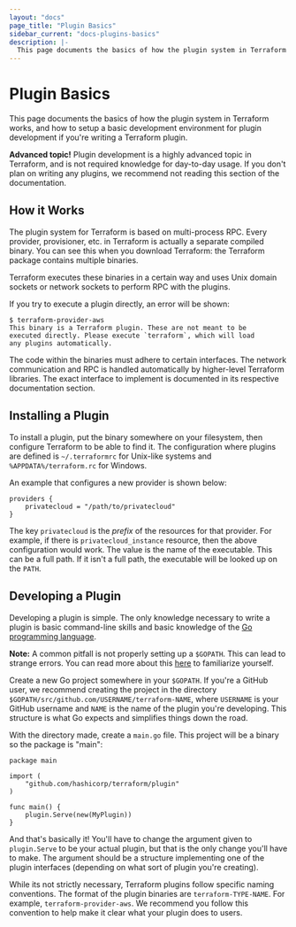 ```yaml
---
layout: "docs"
page_title: "Plugin Basics"
sidebar_current: "docs-plugins-basics"
description: |-
  This page documents the basics of how the plugin system in Terraform works, and how to setup a basic development environment for plugin development if you're writing a Terraform plugin.
---
```


# Plugin Basics

This page documents the basics of how the plugin system in Terraform
works, and how to setup a basic development environment for plugin development
if you're writing a Terraform plugin.

<div class="alert alert-block alert-warning">
<strong>Advanced topic!</strong> Plugin development is a highly advanced
topic in Terraform, and is not required knowledge for day-to-day usage.
If you don't plan on writing any plugins, we recommend not reading
this section of the documentation.
</div>

## How it Works

The plugin system for Terraform is based on multi-process RPC. Every
provider, provisioner, etc. in Terraform is actually a separate compiled
binary. You can see this when you download Terraform: the Terraform package
contains multiple binaries.

Terraform executes these binaries in a certain way and uses Unix domain
sockets or network sockets to perform RPC with the plugins.

If you try to execute a plugin directly, an error will be shown:

```
$ terraform-provider-aws
This binary is a Terraform plugin. These are not meant to be
executed directly. Please execute `terraform`, which will load
any plugins automatically.
```

The code within the binaries must adhere to certain interfaces.
The network communication and RPC is handled automatically by higher-level
Terraform libraries. The exact interface to implement is documented
in its respective documentation section.

## Installing a Plugin

To install a plugin, put the binary somewhere on your filesystem, then
configure Terraform to be able to find it. The configuration where plugins
are defined is `~/.terraformrc` for Unix-like systems and
`%APPDATA%/terraform.rc` for Windows.

An example that configures a new provider is shown below:

```
providers {
	privatecloud = "/path/to/privatecloud"
}
```

The key `privatecloud` is the _prefix_ of the resources for that provider.
For example, if there is `privatecloud_instance` resource, then the above
configuration would work. The value is the name of the executable. This
can be a full path. If it isn't a full path, the executable will be looked
up on the `PATH`.

## Developing a Plugin

Developing a plugin is simple. The only knowledge necessary to write
a plugin is basic command-line skills and basic knowledge of the
[Go programming language](http://golang.org).

<div class="alert alert-block alert-info">
<strong>Note:</strong> A common pitfall is not properly setting up a
<code>$GOPATH</code>. This can lead to strange errors. You can read more about
this <a href="https://golang.org/doc/code.html">here</a> to familiarize
yourself.
</div>

Create a new Go project somewhere in your `$GOPATH`. If you're a
GitHub user, we recommend creating the project in the directory
`$GOPATH/src/github.com/USERNAME/terraform-NAME`, where `USERNAME`
is your GitHub username and `NAME` is the name of the plugin you're
developing. This structure is what Go expects and simplifies things down
the road.

With the directory made, create a `main.go` file. This project will
be a binary so the package is "main":

```
package main

import (
	"github.com/hashicorp/terraform/plugin"
)

func main() {
	plugin.Serve(new(MyPlugin))
}
```

And that's basically it! You'll have to change the argument given to
`plugin.Serve` to be your actual plugin, but that is the only change
you'll have to make. The argument should be a structure implementing
one of the plugin interfaces (depending on what sort of plugin
you're creating).

While its not strictly necessary, Terraform plugins follow specific
naming conventions. The format of the plugin binaries are
`terraform-TYPE-NAME`. For example, `terraform-provider-aws`.
We recommend you follow this convention to help make it clear what
your plugin does to users.
